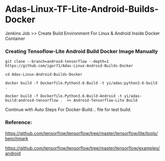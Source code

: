 # Adas-Linux-TF-Lite-Android-Builds-Docker
Jenkins Job >> Create Build Environment For Linux &amp; Android Inside Docker Container

### Creating Tensoflow-Lite Android Build Docker Image Manually
```
git clone --branch=android-tensorflow --depth=1 https://github.com/igor71/Adas-Linux-Android-Builds-Docker

cd Adas-Linux-Android-Builds-Docker

docker build -f Dockerfile.Python3.6-Build -t yi/adas:python3.6-build .

docker build -f Dockerfile.Python3.6-Build-Android -t yi/adas-build:android-tensorflow .  >> Android-Tensorflow-Lite Build
```
Continue with Auto Steps For Docker-Build... file for test build.

### Reference:

https://github.com/tensorflow/tensorflow/tree/master/tensorflow/lite/tools/benchmark

https://github.com/tensorflow/tensorflow/tree/master/tensorflow/examples/android
